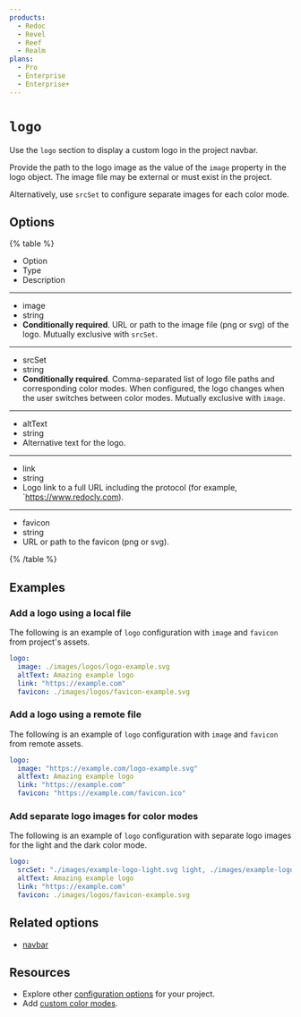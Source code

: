 ```yaml
---
products:
  - Redoc
  - Revel
  - Reef
  - Realm
plans:
  - Pro
  - Enterprise
  - Enterprise+
---
```

# `logo`

Use the `logo` section to display a custom logo in the project navbar.

Provide the path to the logo image as the value of the `image` property in the logo object.
The image file may be external or must exist in the project.

Alternatively, use `srcSet` to configure separate images for each color mode.

## Options

{% table %}

- Option
- Type
- Description

---

- image
- string
- **Conditionally required**.
  URL or path to the image file (png or svg) of the logo.
  Mutually exclusive with `srcSet`.

---

- srcSet
- string
- **Conditionally required**.
  Comma-separated list of logo file paths and corresponding color modes.
  When configured, the logo changes when the user switches between color modes.
  Mutually exclusive with `image`.

---

- altText
- string
- Alternative text for the logo.

---

- link
- string
- Logo link to a full URL including the protocol (for example, `https://www.redocly.com).

---

- favicon
- string
- URL or path to the favicon (png or svg).

{% /table %}

## Examples

### Add a logo using a local file

The following is an example of `logo` configuration with `image` and `favicon` from project's assets.

```yaml {% title="redocly.yaml" %}
logo:
  image: ./images/logos/logo-example.svg
  altText: Amazing example logo
  link: "https://example.com"
  favicon: ./images/logos/favicon-example.svg
```

### Add a logo using a remote file

The following is an example of `logo` configuration with `image` and `favicon` from remote assets.


```yaml {% title="redocly.yaml" %}
logo:
  image: "https://example.com/logo-example.svg"
  altText: Amazing example logo
  link: "https://example.com"
  favicon: "https://example.com/favicon.ico"
```

### Add separate logo images for color modes

The following is an example of `logo` configuration with separate logo images for the light and the dark color mode.

```yaml {% title="redocly.yaml" %}
logo:
  srcSet: "./images/example-logo-light.svg light, ./images/example-logo-dark.svg dark"
  altText: Amazing example logo
  link: "https://example.com"
  favicon: ./images/logos/favicon-example.svg
```

## Related options

- [navbar](navbar.md)

## Resources

- Explore other [configuration options](./index.md) for your project.
- Add [custom color modes](../branding/customize-color-modes.md#add-new-color-modes).
